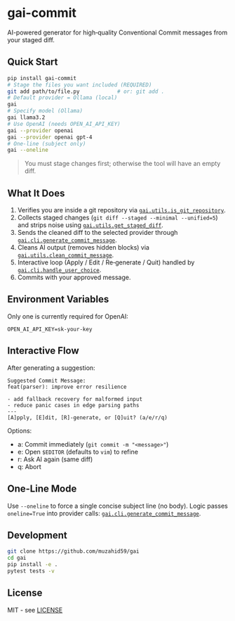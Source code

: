 # gai-commit

AI-powered generator for high‑quality Conventional Commit messages from your staged diff.

## Quick Start

```bash
pip install gai-commit
# Stage the files you want included (REQUIRED)
git add path/to/file.py            # or: git add .
# Default provider = Ollama (local)
gai
# Specify model (Ollama)
gai llama3.2
# Use OpenAI (needs OPEN_AI_API_KEY)
gai --provider openai
gai --provider openai gpt-4
# One‑line (subject only)
gai --oneline
```

> You must stage changes first; otherwise the tool will have an empty diff.

## What It Does

1. Verifies you are inside a git repository via [`gai.utils.is_git_repository`](src/gai/utils.py).
2. Collects staged changes (`git diff --staged --minimal --unified=5`) and strips noise using [`gai.utils.get_staged_diff`](src/gai/utils.py).
3. Sends the cleaned diff to the selected provider through [`gai.cli.generate_commit_message`](src/gai/cli.py).
4. Cleans AI output (removes hidden <think> blocks) via [`gai.utils.clean_commit_message`](src/gai/utils.py).
5. Interactive loop (Apply / Edit / Re‑generate / Quit) handled by [`gai.cli.handle_user_choice`](src/gai/cli.py).
6. Commits with your approved message.

## Environment Variables

Only one is currently required for OpenAI:
```dotenv
OPEN_AI_API_KEY=sk-your-key
```

## Interactive Flow

After generating a suggestion:

```
Suggested Commit Message:
feat(parser): improve error resilience

- add fallback recovery for malformed input
- reduce panic cases in edge parsing paths
---
[A]pply, [E]dit, [R]-generate, or [Q]uit? (a/e/r/q)
```

Options:
- a: Commit immediately (`git commit -m "<message>"`)
- e: Open `$EDITOR` (defaults to `vim`) to refine
- r: Ask AI again (same diff)
- q: Abort

## One-Line Mode

Use `--oneline` to force a single concise subject line (no body). Logic passes `oneline=True` into provider calls: [`gai.cli.generate_commit_message`](src/gai/cli.py).

## Development

```bash
git clone https://github.com/muzahid59/gai
cd gai
pip install -e .
pytest tests -v
```

## License

MIT - see [LICENSE](LICENSE)
